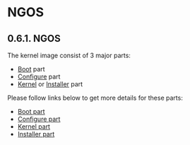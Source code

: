 NGOS
====

0.6.1. NGOS
-----------

The kernel image consist of 3 major parts:
* [Boot](../../../../src/os/boot/) part
* [Configure](../../../../src/os/configure/) part
* [Kernel](../../../../src/os/kernel/) or [Installer](../../../../src/os/installer/) part

Please follow links below to get more details for these parts:

* [Boot part](1.%20Boot%20part/README.md)
* [Configure part](2.%20Configure%20part/README.md)
* [Kernel part](3.%20Kernel%20part/README.md)
* [Installer part](4.%20Installer%20part/README.md)
